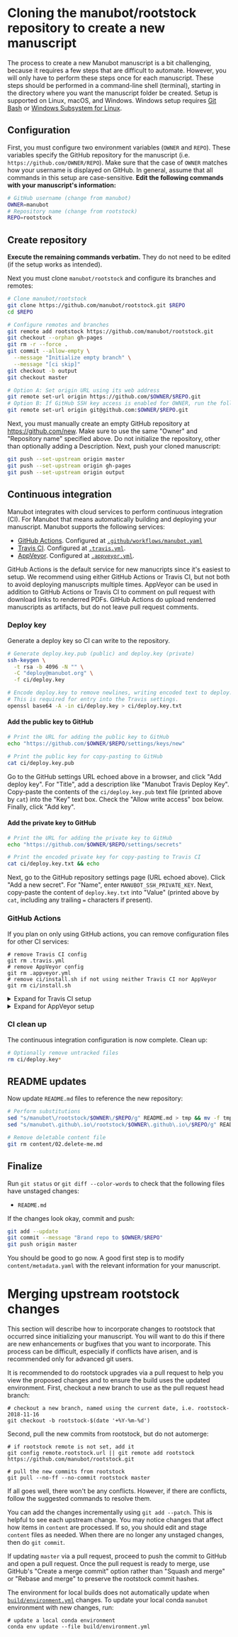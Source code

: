 # Cloning the manubot/rootstock repository to create a new manuscript

The process to create a new Manubot manuscript is a bit challenging, because it requires a few steps that are difficult to automate.
However, you will only have to perform these steps once for each manuscript.
These steps should be performed in a command-line shell (terminal), starting in the directory where you want the manuscript folder be created.
Setup is supported on Linux, macOS, and Windows.
Windows setup requires [Git Bash](https://gitforwindows.org/) or [Windows Subsystem for Linux](https://docs.microsoft.com/en-us/windows/wsl/faq).

## Configuration

First, you must configure two environment variables (`OWNER` and `REPO`).
These variables specify the GitHub repository for the manuscript (i.e. `https://github.com/OWNER/REPO`).
Make sure that the case of `OWNER` matches how your username is displayed on GitHub.
In general, assume that all commands in this setup are case-sensitive.
**Edit the following commands with your manuscript's information:**

```sh
# GitHub username (change from manubot)
OWNER=manubot
# Repository name (change from rootstock)
REPO=rootstock
```

## Create repository

**Execute the remaining commands verbatim.**
They do not need to be edited (if the setup works as intended).

Next you must clone `manubot/rootstock` and configure its branches and remotes:

```sh
# Clone manubot/rootstock
git clone https://github.com/manubot/rootstock.git $REPO
cd $REPO

# Configure remotes and branches
git remote add rootstock https://github.com/manubot/rootstock.git
git checkout --orphan gh-pages
git rm -r --force .
git commit --allow-empty \
  --message "Initialize empty branch" \
  --message "[ci skip]"
git checkout -b output
git checkout master

# Option A: Set origin URL using its web address
git remote set-url origin https://github.com/$OWNER/$REPO.git
# Option B: If GitHub SSH key access is enabled for OWNER, run the following command instead
git remote set-url origin git@github.com:$OWNER/$REPO.git
```

Next, you must manually create an empty GitHub repository at <https://github.com/new>.
Make sure to use the same "Owner" and "Repository name" specified above.
Do not initialize the repository, other than optionally adding a Description.
Next, push your cloned manuscript:

```sh
git push --set-upstream origin master
git push --set-upstream origin gh-pages
git push --set-upstream origin output
```

## Continuous integration

Manubot integrates with cloud services to perform continuous integration (CI).
For Manubot that means automatically building and deploying your manuscript.
Manubot supports the following services:

- [GitHub Actions](https://github.com/features/actions).
  Configured at [`.github/workflows/manubot.yaml`](.github/workflows/manubot.yaml)
- [Travis CI](https://travis-ci.com).
  Configured at [`.travis.yml`](.travis.yml).
- [AppVeyor](https://www.appveyor.com/).
  Configured at [`.appveyor.yml`](.appveyor.yml).

GitHub Actions is the default service for new manucripts since it's easiest to setup.
We recommend using either GitHub Actions or Travis CI, but not both to avoid deploying manuscripts multiple times.
AppVeyor can be used in addition to GitHub Actions or Travis CI to comment on pull request with download links to renderred PDFs.
GitHub Actions do upload renderred manuscripts as artifacts, but do not leave pull request comments.

### Deploy key

Generate a deploy key so CI can write to the repository.

```sh
# Generate deploy.key.pub (public) and deploy.key (private)
ssh-keygen \
  -t rsa -b 4096 -N "" \
  -C "deploy@manubot.org" \
  -f ci/deploy.key

# Encode deploy.key to remove newlines, writing encoded text to deploy.key.txt.
# This is required for entry into the Travis settings.
openssl base64 -A -in ci/deploy.key > ci/deploy.key.txt
```

#### Add the public key to GitHub

```sh
# Print the URL for adding the public key to GitHub
echo "https://github.com/$OWNER/$REPO/settings/keys/new"

# Print the public key for copy-pasting to GitHub
cat ci/deploy.key.pub
```

Go to the GitHub settings URL echoed above in a browser, and click "Add deploy key".
For "Title", add a description like "Manubot Travis Deploy Key".
Copy-paste the contents of the `ci/deploy.key.pub` text file (printed above by `cat`) into the "Key" text box.
Check the "Allow write access" box below.
Finally, click "Add key".

#### Add the private key to GitHub

```sh
# Print the URL for adding the private key to GitHub
echo "https://github.com/$OWNER/$REPO/settings/secrets"

# Print the encoded private key for copy-pasting to Travis CI
cat ci/deploy.key.txt && echo
```

Next, go to the GitHub repository settings page (URL echoed above).
Click "Add a new secret".
For "Name", enter `MANUBOT_SSH_PRIVATE_KEY`.
Next, copy-paste the content of `deploy.key.txt` into "Value"
(printed above by `cat`, including any trailing `=` characters if present).

### GitHub Actions

If you plan on only using GitHub actions, you can remove configuration files for other CI services:

```shell
# remove Travis CI config
git rm .travis.yml
# remove AppVeyor config
git rm .appveyor.yml
# remove ci/install.sh if not using neither Travis CI nor AppVeyor
git rm ci/install.sh
```

<details>
<summary>Expand for Travis CI setup</summary>

### Travis CI

Travis CI is another option for continuous integration.
Now you must manually enable Travis CI for the new repository at <https://travis-ci.com>.
Click the `+` sign to "Add New Repository".
If you don't see your repository listed, push the "Sync account" button.
Finally, flick the repository's switch to enable CI.

```sh
# Print the URL for adding the private key to Travis CI
echo "https://travis-ci.com/$OWNER/$REPO/settings"

# Print the encoded private key for copy-pasting to Travis CI
cat ci/deploy.key.txt && echo
```

Next, go to the Travis CI repository settings page (URL echoed above).
Add a new record in the "Environment Variables" section.
For "NAME", enter `MANUBOT_SSH_PRIVATE_KEY`.
Next, copy-paste the content of `deploy.key.txt` into "VALUE"
(printed above by `cat`, including any trailing `=` characters if present).
Make sure "Display value in build logs" remains toggled off (the default).

While in the Travis CI settings, activate the [limit concurrent jobs](https://blog.travis-ci.com/2014-07-18-per-repository-concurrency-setting/) toggle and enter `1` in the value field.
This ensures previous Manubot builds deploy before subsequent ones begin.
</details>

<details>
<summary>Expand for AppVeyor setup</summary>

### Previewing pull request builds with AppVeyor

You can optionally enable AppVeyor continuous integration to view pull request builds.
Unlike Travis CI, AppVeyor supports storing manuscripts generated during pull request builds as artifacts.
These can be previewed to facilitate pull request review and ensure formatting and reference changes render as expected.
When a pull request build runs successfully, **@AppVeyorBot** will comment on the pull request with a download link to the manuscript PDF.

To enable AppVeyor, follow steps 1 and 2 of the [AppVeyor welcome](https://www.appveyor.com/docs/) to sign in to AppVeyor and add your manuscript repository as an AppVeyor project.
The repository already contains an `.appveyor.yml` build configuration file, so no other setup is required.
AppVeyor only runs when it detects changes that are likely to affect the manuscript.
</details>

### CI clean up

The continuous integration configuration is now complete.
Clean up:

```sh
# Optionally remove untracked files
rm ci/deploy.key*
```

## README updates

Now update `README.md` files to reference the new repository:

```sh
# Perform substitutions
sed "s/manubot\/rootstock/$OWNER\/$REPO/g" README.md > tmp && mv -f tmp README.md
sed "s/manubot\.github\.io\/rootstock/$OWNER\.github\.io\/$REPO/g" README.md > tmp && mv -f tmp README.md

# Remove deletable content file
git rm content/02.delete-me.md
```

## Finalize

Run `git status` or `git diff --color-words` to check that the following files have unstaged changes:

+ `README.md`

If the changes look okay, commit and push:

```sh
git add --update
git commit --message "Brand repo to $OWNER/$REPO"
git push origin master
```

You should be good to go now.
A good first step is to modify `content/metadata.yaml` with the relevant information for your manuscript.

# Merging upstream rootstock changes

This section will describe how to incorporate changes to rootstock that occurred since initializing your manuscript.
You will want to do this if there are new enhancements or bugfixes that you want to incorporate.
This process can be difficult, especially if conflicts have arisen, and is recommended only for advanced git users.

It is recommended to do rootstock upgrades via a pull request to help you view the proposed changes and to ensure the build uses the updated environment.
First, checkout a new branch to use as the pull request head branch:

```shell
# checkout a new branch, named using the current date, i.e. rootstock-2018-11-16
git checkout -b rootstock-$(date '+%Y-%m-%d')
```

Second, pull the new commits from rootstock, but do not automerge:

```shell
# if rootstock remote is not set, add it
git config remote.rootstock.url || git remote add rootstock https://github.com/manubot/rootstock.git

# pull the new commits from rootstock
git pull --no-ff --no-commit rootstock master
```

If all goes well, there won't be any conflicts.
However, if there are conflicts, follow the suggested commands to resolve them.

You can add the changes incrementally using `git add --patch`.
This is helpful to see each upstream change.
You may notice changes that affect how items in `content` are processed.
If so, you should edit and stage `content` files as needed.
When there are no longer any unstaged changes, then do `git commit`.

If updating `master` via a pull request, proceed to push the commit to GitHub and open a pull request.
Once the pull request is ready to merge, use GitHub's "Create a merge commit" option rather than "Squash and merge" or "Rebase and merge" to preserve the rootstock commit hashes.

The environment for local builds does not automatically update when [`build/environment.yml`](build/environment.yml) changes.
To update your local conda `manubot` environment with new changes, run:

```shell
# update a local conda environment
conda env update --file build/environment.yml
```
